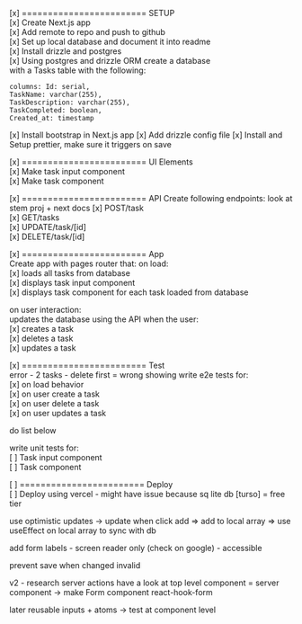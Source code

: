 [x] ======================== SETUP  
[x] Create Next.js app  
[x] Add remote to repo and push to github  
[x] Set up local database and document it into readme  
[x] Install drizzle and postgres  
[x] Using postgres and drizzle ORM create a database  
with a Tasks table with the following:

    columns: Id: serial,
    TaskName: varchar(255),
    TaskDescription: varchar(255),
    TaskCompleted: boolean,
    Created_at: timestamp

[x] Install bootstrap in Next.js app
[x] Add drizzle config file
[x] Install and Setup prettier, make sure it triggers on save

[x] ======================== UI Elements  
[x] Make task input component  
[x] Make task component

[x] ======================== API
Create following endpoints: look at stem proj + next docs
[x] POST/task  
[x] GET/tasks  
[x] UPDATE/task/[id]  
[x] DELETE/task/[id]

[x] ======================== App  
Create app with pages router that:
on load:  
[x] loads all tasks from database  
[x] displays task input component  
[x] displays task component for each task loaded from database

on user interaction:  
updates the database using the API when the user:  
[x] creates a task  
[x] deletes a task  
[x] updates a task

[x] ======================== Test  
error - 2 tasks - delete first = wrong showing
write e2e tests for:  
[x] on load behavior  
[x] on user create a task  
[x] on user delete a task  
[x] on user updates a task

do list below

write unit tests for:  
[ ] Task input component  
[ ] Task component

[ ] ======================== Deploy  
[ ] Deploy using vercel - might have issue because sq lite db [turso] = free tier

use optimistic updates -> update when click add => add to local array => use useEffect on local array to sync with db

add form labels - screen reader only (check on google) - accessible

prevent save when changed invalid

v2 - research server actions
have a look at top level component = server component -> make Form component
react-hook-form

later
reusable inputs + atoms -> test at component level

